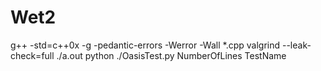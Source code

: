# Wet2
g++ -std=c++0x -g -pedantic-errors -Werror -Wall *.cpp
valgrind --leak-check=full ./a.out
python ./OasisTest.py NumberOfLines TestName

